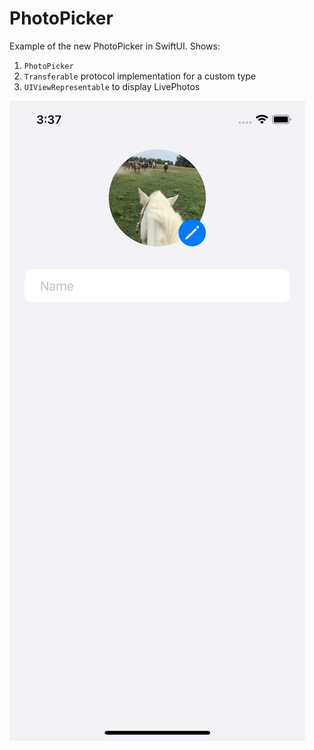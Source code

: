 # PhotoPicker

Example of the new PhotoPicker in SwiftUI.  Shows:
1. `PhotoPicker`
2. `Transferable` protocol implementation for a custom type
3. `UIViewRepresentable` to display LivePhotos

![image](./preview.png "Preview")
